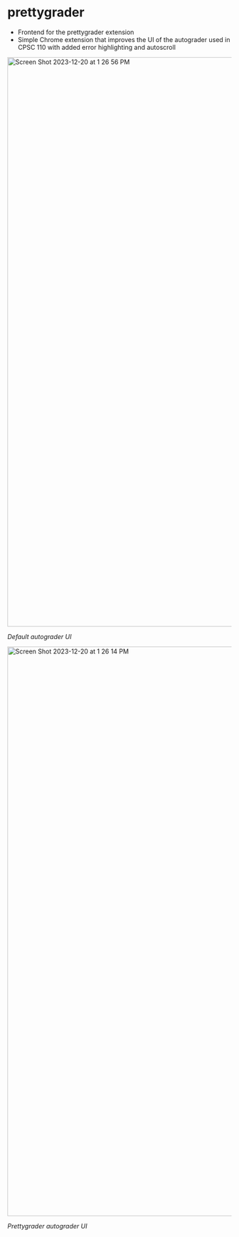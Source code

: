 # prettygrader
- Frontend for the prettygrader extension
- Simple Chrome extension that improves the UI of the autograder used in CPSC 110 with added error highlighting and autoscroll

<img width="1280" alt="Screen Shot 2023-12-20 at 1 26 56 PM" src="https://github.com/alantensor/prettygrader/assets/65095476/b69fdbcd-c54c-4b70-a9f8-ac7a7393bd8b">

*Default autograder UI*

<img width="1280" alt="Screen Shot 2023-12-20 at 1 26 14 PM" src="https://github.com/alantensor/prettygrader/assets/65095476/b06b9ace-207d-46c8-826e-8d553f21e04a">

*Prettygrader autograder UI*
